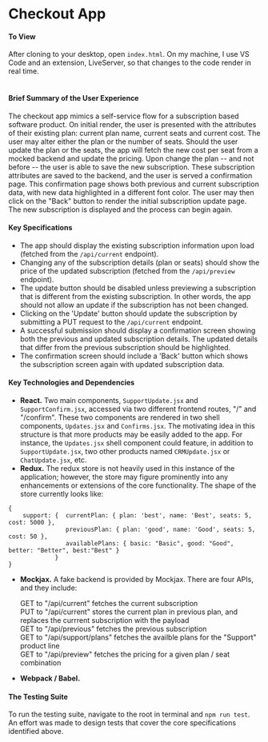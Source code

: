 # Checkout App

#### To View
After cloning to your desktop, open `index.html`.  On my machine, I use VS Code and an extension, LiveServer, so that changes 
to the code render in real time.
<br></br>

#### Brief Summary of the User Experience
The checkout app mimics a self-service flow for a subscription based software product.  On initial render, the user is presented with 
the attributes of their existing plan:  current plan name, current seats and current cost.  The user may alter either the plan or
the number of seats.  Should the user update the plan or the seats, the app will fetch the new cost per seat from a mocked backend
and update the pricing.  Upon change the plan -- and not before -- the user is able to save the new subscription.  These subscription
attributes are saved to the backend, and the user is served a confirmation page.  This confirmation page shows both previous and current
subscription data, with new data highlighted in a different font color.  The user may then click on the "Back" button to render the
initial subscription update page.  The new subscription is displayed and the process can begin again.

#### Key Specifications
* The app should display the existing subscription information upon load (fetched from the
`/api/current` endpoint).
* Changing any of the subscription details (plan or seats) should show the price of the
updated subscription (fetched from the `/api/preview` endpoint).
* The update button should be disabled unless previewing a subscription that is different
from the existing subscription. In other words, the app should not allow an update if the
subscription has not been changed.
* Clicking on the 'Update' button should update the subscription by submitting a PUT
request to the `/api/current` endpoint.
* A successful submission should display a confirmation screen showing both the previous
and updated subscription details. The updated details that differ from the previous
subscription should be highlighted.
* The confirmation screen should include a 'Back' button which shows the subscription
screen again with updated subscription data.

#### Key Technologies and Dependencies
* __React.__  Two main components, `SupportUpdate.jsx` and `SupportConfirm.jsx`, accessed via two different
frontend routes, "/" and "/confirm".  These two components are rendered in two shell components, 
`Updates.jsx` and `Confirms.jsx`.  The motivating idea in this structure is that more products may be
easily added to the app.  For instance, the `Updates.jsx` shell component could feature, in addition to 
`SupportUpdate.jsx`, two other products named `CRMUpdate.jsx` or `ChatUpdate.jsx`, etc.
* __Redux.__  The redux store is not heavily used in this instance of the application; however,
the store may figure prominently into any enhancements or extensions of the core functionality.  The shape of the
store currently looks like:

```
{
    support: {  currentPlan: { plan: 'best', name: 'Best', seats: 5, cost: 5000 }, 
                previousPlan: { plan: 'good', name: 'Good', seats: 5, cost: 50 },
                availablePlans: { basic: "Basic", good: "Good", better: "Better", best:"Best" }
             }
}
```
* __Mockjax.__ A fake backend is provided by Mockjax.  There are four APIs, and they include:

    GET to "/api/current" fetches the current subscription<br>
    PUT to "/api/current" stores the current plan in previous plan, and replaces the currrent subscription with the payload<br>
    GET to "/api/previous" fetches the previous subscription<br>
    GET to "/api/support/plans" fetches the availble plans for the "Support" product line<br>
    GET to "/api/preview" fetches the pricing for a given plan / seat combination<br>
    
* __Webpack / Babel.__


#### The Testing Suite
To run the testing suite, navigate to the root in terminal and `npm run test`.  An effort was made 
to design tests that cover the core specifications identified above. 
